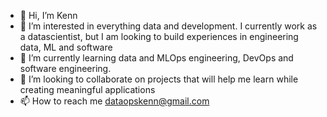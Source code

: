 - 👋 Hi, I’m Kenn
- 👀 I’m interested in everything data and development. I currently work as a datascientist, but I am looking to build experiences in engineering data, ML and software
- 🌱 I’m currently learning data and MLOps engineering, DevOps and software engineering.
- 💞️ I’m looking to collaborate on projects that will help me learn while creating meaningful applications
- 📫 How to reach me dataopskenn@gmail.com

<!---
dataopskenn/dataopskenn is a ✨ special ✨ repository because its `README.md` (this file) appears on your GitHub profile.
You can click the Preview link to take a look at your changes.
--->
